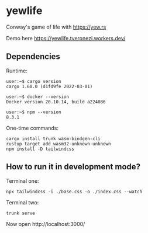 # yewlife 

Conway's game of life with https://yew.rs

Demo here https://yewlife.tveronezi.workers.dev/

## Dependencies

Runtime:
```shell
user:~$ cargo version
cargo 1.60.0 (d1fd9fe 2022-03-01)

user:~$ docker --version
Docker version 20.10.14, build a224086

user:~$ npm --version
8.3.1
```

One-time commands:
```shell
cargo install trunk wasm-bindgen-cli
rustup target add wasm32-unknown-unknown
npm install -D tailwindcss
```

## How to run it in development mode?

Terminal one:

```
npx tailwindcss -i ./base.css -o ./index.css --watch
```

Terminal two:

```shell script
trunk serve
```

Now open http://localhost:3000/
